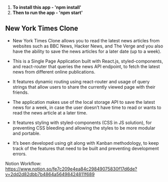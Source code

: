 1. **To install this app - 'npm install'**
2. **Then to run the app - 'npm start'**

## New York Times Clone

* New York  Times Clone allows you to read the latest news articles from websites such as BBC News, Hacker News, and The Verge and you    also have the ability to save the news articles for a later date (up to a week).

* This is a Single Page Application built with React.js, styled-components, and react-router that queries the news API endpoint, to fetch the latest news from different online publications.

* It features dynamic routing using react-router and usage of query strings that allow users to share the currently viewed page with their friends.

* The application makes use of the local storage API to save the latest news for a week, in case the user doesn’t have time to read or wants to read the news article at a later time.
 
* It features styling with styled-components (CSS in JS solution), for preventing CSS bleeding and allowing the styles to be more modular and portable.

* It’s been developed using git along with Kanban methodology, to keep track of the features that need to be built and preventing development errors.


Notion Workflow:
https://www.notion.so/fe7c209e4ea84c29849075830f17d6de?v=2dd2d82dbb7b4864a56498424811f689
